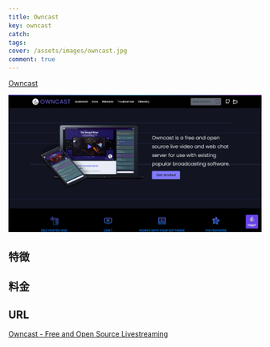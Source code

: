 ```yaml
---
title: Owncast
key: owncast
catch: 
tags:
cover: /assets/images/owncast.jpg
comment: true
---
```


[Owncast](https://owncast.online/)

[![OwncastのWebサイト](/assets/images/owncast.jpg)](https://owncast.online/)

<!--more-->

## 特徴

## 料金


## URL

[Owncast - Free and Open Source Livestreaming](https://owncast.online/)
